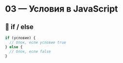 # 03 — Условия в JavaScript

## 🔹 if / else

```js
if (условие) {
  // блок, если условие true
} else {
  // блок, если false
}
